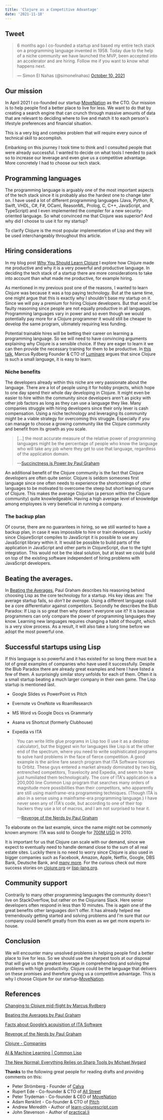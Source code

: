 ```yaml
---
title: 'Clojure as a Competitive Advantage'
date: '2021-11-18'
---
```


## Tweet

<blockquote class="twitter-tweet"><p lang="en" dir="ltr">6 months ago I co-founded a startup and based my entire tech stack on a programming language invented in 1958. Today due to the help of a niche community we have launched the MVP, been accepted into an accelerator and are hiring. Follow me if you want to know what happens next.</p>&mdash; Simon El Nahas (@simonelnahas) <a href="https://twitter.com/simonelnahas/status/1447241868765503491?ref_src=twsrc%5Etfw">October 10, 2021</a></blockquote> <script async src="https://platform.twitter.com/widgets.js" charset="utf-8"></script>

## Our mission

In April 2021 I co-founded our startup
[MoveNation](https://www.movenationnow.com?utm_source=simons-blog&utm_campaign=clojure-startup)
as the CTO. Our mission is to help people find a
better place to live for less. We want to do that
by creating a search engine that can crunch
through massive amounts of data that are relevant
to deciding where to live and match it to each
person's lifestyle preferences and financial
situation.

This is a very big and complex problem that will
require every ounce of technical skill to
accomplish.

Embarking on this journey I took time to think and
I consulted people that were already successful. I
wanted to decide on what tools I needed to pack so
to increase our leverage and even give us a
competitive advantage. More concretely I had to
choose our tech stack.

## Programming languages

The programming language is arguably one of the
most important aspects of the tech stack since it
is probably also the hardest one to change later
on. I have used a lot of different programming
languages (Java, Python, R, Swift, VHDL, C#, F#,
OCaml, ReasonML, Prolog, C, C++, JavaScript, and
TypeScript) and I even implemented the compiler
for a new security-oriented language. So what
convinced me that Clojure was superior? And why
did I choose to use it for my startup?

To clarify Clojure is the most popular
implementation of Lisp and they will be used
interchangeably throughout this article.

## Hiring considerations

In my blog post
[Why You Should Learn Clojure](https://simonelnahas.com/posts/why-clojure)
I explore how Clojure made me productive and why
it is a very powerful and productive language. In
deciding the tech stack of a startup there are
more considerations to take into account than what
made me productive, for example hiring.

As mentioned in my previous post one of the
reasons, I wanted to learn Clojure was because it
was a top paying technology. But at the same time,
one might argue that this is exactly why I
shouldn't base my startup on it. Since we will pay
a premium for hiring Clojure developers. But that
would be faulty reasoning since people are not
equally productive in all languages. Programming
languages vary in power and so even though we
would potentially pay more for a Clojure
programmer it would still be cheaper to develop
the same program, ultimately requiring less
funding.

Potential trainable hires will be betting their
career on learning a programming language. So we
will need to have convincing arguments explaining
why Clojure is a sensible choice. If they are
eager to learn it we can then provide the
necessary training for them to be productive. In
[this talk](https://www.youtube.com/watch?v=zK9y1nvmft8),
Marcus Rydberg Founder & CTO of
[Luminare](https://www.luminaremed.com/) argues
that since Clojure is such a small language, it is
easy to learn.

### Niche benefits

The developers already within this niche are very
passionate about the language. There are a lot of
people using it for hobby projects, which hope to
one day spend their whole day developing in
Clojure. It might even be easier to hire within
the community since developers aren't as picky
with other job factors as long as they can use a
language they like. Many companies struggle with
hiring developers since their only lever is cash
compensation. Using a niche technology and
leveraging its community might be a viable
strategy for overcoming this struggle. Especially
if you can manage to choose a growing community
like the Clojure community and benefit from its
growth as you scale.

> [...] the most accurate measure of the relative
> power of programming languages might be the
> percentage of people who know the language who
> will take any job where they get to use that
> language, regardless of the application domain.
>
> —[Succinctness is Power by Paul Graham](http://www.paulgraham.com/power.html)

An additional benefit of the Clojure community is
the fact that Clojure developers are often quite
senior. Clojure is seldom someones first language
since one often needs to experience the
shortcomings of other languages to be motivated to
overcome the steep but short learning curve of
Clojure. This makes the average Clojurian (a
person within the Clojure community) quite
knowledgeable. Having a high average level of
knowledge among employees is very beneficial in
running a company.

### The backup plan

Of course, there are no guarantees in hiring, so
we still wanted to have a backup plan, in case it
was impossible to hire or train developers.
Luckily since ClojureScript compiles to JavaScript
it is possible to use any JavaScript library
within it. It would be possible to build parts of
the application in JavaScript and other parts in
ClojureScript, due to the tight integration. This
would not be the ideal solution, but at least we
could build on top of the existing software
independent of hiring problems with JavaScript
developers.

## Beating the averages.

In
[Beating the Averages](http://www.paulgraham.com/avg.html),
Paul Graham describes his reasoning behind
choosing Lisp as the core technology for a
startup. His key ideas are: The average startup
fails, so _don't be average_. Using a different
language could be a core differentiator against
competitors. Secondly he describes the Blub
Paradox: If Lisp is so great then why doesn't
everyone use it? It is because programmers can
only compare the power of programming languages
they know. Learning new languages requires
changing a habit of thought, which is a very slow
process. As a result, it will also take a long
time before we adopt the most powerful one.

## Successful startups using Lisp

If this language is so powerful and it has existed
for so long there must be a lot of great examples
of companies who have used it successfully.
Despite the Blub Paradox there are already great
examples and here I have listed a few of them. A
surprisingly similar story unfolds for each of
them. Often it is a small startup beating a much
larger company in their own game. The Lisp startup
is mentioned last.

- Google Slides vs PowerPoint vs Pitch

- Evernote vs OneNote vs RoamResearch

- MS Word vs Google Docs vs Grammarly

- Asana vs Shortcut (formerly Clubhouse)

- Expedia vs ITA

> You can write little glue programs in Lisp too
> (I use it as a desktop calculator), but the
> biggest win for languages like Lisp is at the
> other end of the spectrum, where you need to
> write sophisticated programs to solve hard
> problems in the face of fierce competition. A
> good example is the airline fare search
> program that ITA Software licenses to Orbitz.
> These guys entered a market already dominated by
> two big, entrenched competitors, Travelocity and
> Expedia, and seem to have just humiliated them
> technologically. The core of ITA's application
> is a 200,000 line Common Lisp program that
> searches many orders of magnitude more
> possibilities than their competitors, who
> apparently are still using mainframe-era
> programming techniques. (Though ITA is also in a
> sense using a mainframe-era programming
> language.) I have never seen any of ITA's code,
> but according to one of their top hackers they
> use a lot of macros, and I am not surprised to
> hear it.
>
> —[Revenge of the Nerds by Paul Graham](http://www.paulgraham.com/icad.html)

To elaborate on the last example, since the name
might not be commonly known anymore: ITA was sold
to Google for
[700M USD](https://www.google.com/press/ita/)
in 2010.

It is important for us that Clojure can scale with
our demand, since we expect to eventually need to
handle demand close to the sum of all real estate
sites. Luckily there is no need to worry since
Clojure is also used in bigger companies such as
Facebook, Amazon, Apple, Netflix, Google, DBS
Bank, Deutsche Bank, and
[many more](https://clojure.org/community/companies).
For the curious check out more success stories on
[clojure.org](https://clojure.org/community/companies)
or
[lisp-lang.org](https://lisp-lang.org/success/).

## Community support

Contrarily to many other programming languages the
community doesn't live on StackOverflow, but
rather on the Clojurians Slack. Here senior
developers often respond in less than 10 minutes.
The is again one of the great benefits other
languages don't offer. It has already helped me
tremendously getting started and solving problems
and I'm sure that our company could benefit
greatly from this even as we get more experts
in-house.

## Conclusion

We will encounter many unsolved problems in
helping people find a better place to live for
less. So we should use the sharpest tools at our
disposal that will give us the greatest leverage
in comprehending and solving the problems with
high productivity. Clojure could be the language
that delivers on these promises and therefore
giving us a competitive advantage. This is why I
choose Clojure for our
startup–[MoveNation](https://www.movenationnow.com?utm_source=simons-blog&utm_campaign=clojure-startup).

## References

[Changing to Clojure mid-flight by Marcus Rydberg](https://www.youtube.com/watch?v=zK9y1nvmft8)

[Beating the Averages by Paul Graham](http://www.paulgraham.com/avg.html)

[Facts about Google’s acquisition of ITA Software](https://www.google.com/press/ita/)

[Revenge of the Nerds by Paul Graham](http://www.paulgraham.com/icad.html)

[Clojure - Companies](https://clojure.org/community/companies)

[AI & Machine Learning | Common Lisp](https://lisp-lang.org/success/ai/)

[The New Normal: Everything Relies on Sharp Tools by Michael Nygard](https://www.cognitect.com/blog/2016/4/22/the-new-normal-everything-relies-on-sharp-tools)

**Thanks** to the following great people for
reading drafts and providing comments on this:

- Peter Strömberg - Founder of
  [Calva](https://calva.io/)
- Rupert Ede - Co-founder & CTO of
  [All Street](https://www.sevva.ai/)
- Peter Trydeman - Co-founder & CEO of
  [MoveNation](https://www.movenationnow.com?utm_source=simons-blog&utm_campaign=clojure-startup)
- Adam Renklint - Co-founder & CTO of
  [Pitch](https://pitch.com/)
- Andrew Meredith - Author of
  [learn-clojurescript.com](learn-clojurescript.com)
- John Stevenson - Author of
  [practical.li](practical.li)
